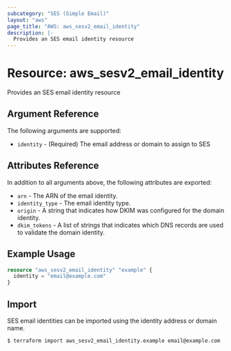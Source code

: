 ```yaml
---
subcategory: "SES (Simple Email)"
layout: "aws"
page_title: "AWS: aws_sesv2_email_identity"
description: |-
  Provides an SES email identity resource
---
```


# Resource: aws_sesv2_email_identity

Provides an SES email identity resource

## Argument Reference

The following arguments are supported:

* `identity` - (Required) The email address or domain to assign to SES

## Attributes Reference

In addition to all arguments above, the following attributes are exported:

* `arn` - The ARN of the email identity.
* `identity_type` - The email identity type.
* `origin` - A string that indicates how DKIM was configured for the domain
  identity.
* `dkim_tokens` - A list of strings that indicates which DNS records are used to
  validate the domain identity.

## Example Usage

```terraform
resource "aws_sesv2_email_identity" "example" {
  identity = "email@example.com"
}
```

## Import

SES email identities can be imported using the identity address or domain name.

```
$ terraform import aws_sesv2_email_identity.example email@example.com
```
